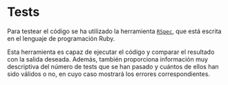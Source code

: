 # Tests

Para testear el código se ha utilizado la herramienta [`RSpec`](http://rspec.info/), que está escrita en el 
lenguaje de programación Ruby.

Esta herramienta es capaz de ejecutar el código y 
comparar el resultado con la salida deseada. Además, también proporciona información 
muy descriptiva del número de tests que se han pasado y cuántos de ellos han sido válidos o no, en cuyo caso mostrará los errores correspondientes.